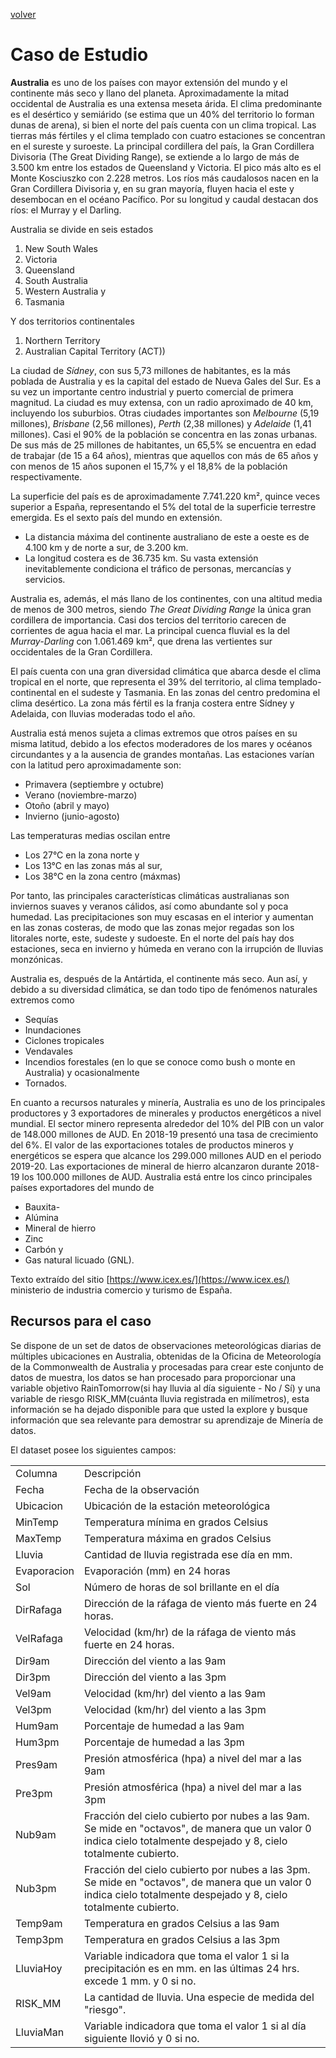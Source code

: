 [volver](README.md)

# Caso de Estudio

**Australia** es uno de los países con mayor extensión del mundo y el continente más seco y llano del planeta.
Aproximadamente la mitad occidental de Australia es una extensa meseta árida. El clima predominante es el desértico
y semiárido (se estima que un 40% del territorio lo forman dunas de arena), si bien el norte del país cuenta con un
clima tropical. Las tierras más fértiles y el clima templado con cuatro estaciones se concentran en el sureste y suroeste.
La principal cordillera del país, la Gran Cordillera Divisoria (The Great Dividing Range), se extiende a lo largo de más de
3.500 km entre los estados de Queensland y Victoria. El pico más alto es el Monte Kosciuszko con 2.228 metros. Los
ríos más caudalosos nacen en la Gran Cordillera Divisoria y, en su gran mayoría, fluyen hacia el este y desembocan en
el océano Pacífico. Por su longitud y caudal destacan dos ríos: el Murray y el Darling. 

Australia se divide en seis estados 

1. New South Wales
2. Victoria
3. Queensland
4. South Australia
5. Western Australia y 
6. Tasmania 

Y dos territorios continentales 

1. Northern Territory
2. Australian Capital Territory (ACT))

La ciudad de *Sídney*, con sus 5,73 millones de habitantes, es la más poblada de Australia y es la capital del estado de Nueva Gales del Sur. Es a su vez un importante centro industrial y puerto comercial de primera magnitud. La ciudad es muy extensa, con un radio aproximado de 40 km, incluyendo los suburbios. Otras ciudades importantes son *Melbourne* (5,19 millones), *Brisbane* (2,56 millones), *Perth* (2,38 millones) y *Adelaide* (1,41 millones). Casi el 90% de la población se concentra en las zonas urbanas. De sus más de 25 millones de habitantes, un 65,5% se encuentra en edad de trabajar (de 15 a 64 años), mientras que aquellos con más de 65 años y con menos de 15 años suponen el 15,7% y el 18,8% de la población respectivamente. 

La superficie del país es de aproximadamente 7.741.220 km², quince veces superior a España, representando el 5% del total de la superficie terrestre emergida. Es el sexto país del mundo en extensión. 

- La distancia máxima del continente australiano de este a oeste es de 4.100 km y de norte a sur, de 3.200 km. 
- La longitud costera es de 36.735 km. Su vasta extensión inevitablemente condiciona el tráfico de personas, mercancías y servicios. 

Australia es, además, el más llano de los continentes, con una altitud media de menos de 300 metros, siendo *The Great Dividing Range* la única gran cordillera de importancia. Casi dos tercios del territorio carecen de corrientes de agua hacia el mar. La principal cuenca fluvial es la del *Murray-Darling* con 1.061.469 km², que drena las vertientes sur occidentales de la Gran Cordillera. 

El país cuenta con una gran diversidad climática que abarca desde el clima tropical en el norte, que representa el 39% del territorio, al clima templado-continental en el sudeste y Tasmania. En las zonas del centro predomina el clima desértico. La zona más fértil es la franja costera entre Sídney y Adelaida, con lluvias moderadas todo el año. 

Australia está menos sujeta a climas extremos que otros países en su misma latitud, debido a los efectos moderadores de los mares y océanos circundantes y a la ausencia de grandes montañas. Las estaciones varían con la latitud pero aproximadamente son: 

- Primavera (septiembre y octubre)
- Verano (noviembre-marzo)
- Otoño (abril y mayo)
- Invierno (junio-agosto)

Las temperaturas medias oscilan entre 

- Los 27°C en la zona norte y
- Los 13°C en las zonas más al sur, 
- Los 38°C en la zona centro (máxmas)

Por tanto, las principales características climáticas australianas son inviernos suaves y veranos cálidos, así como abundante sol y poca humedad. Las precipitaciones son muy escasas en el interior y aumentan en las zonas costeras, de modo que las zonas mejor regadas son los litorales norte, este, sudeste y sudoeste. En el norte del país hay dos estaciones, seca en invierno y húmeda en verano con la irrupción de lluvias monzónicas. 

Australia es, después de la Antártida, el continente más seco. Aun así, y debido a su diversidad climática, se dan todo tipo de fenómenos naturales extremos como 

- Sequías
- Inundaciones
- Ciclones tropicales
- Vendavales
- Incendios forestales (en lo que se conoce como bush o monte en Australia) y ocasionalmente
- Tornados. 

En cuanto a recursos naturales y minería, Australia es uno de los principales productores y 3 exportadores de minerales y productos energéticos a nivel mundial. El sector minero representa alrededor del 10% del PIB con un valor de 148.000 millones de AUD. En 2018-19 presentó una tasa de crecimiento del 6%. El valor de las exportaciones totales de productos mineros y energéticos se espera que alcance los 299.000 millones AUD en el periodo 2019-20. Las exportaciones de mineral de hierro alcanzaron durante 2018-19 los 100.000 millones de AUD. Australia está entre los cinco principales países exportadores del mundo de 

- Bauxita-
- Alúmina
- Mineral de hierro
- Zinc
- Carbón y 
- Gas natural licuado (GNL).

Texto extraído del sitio [https://www.icex.es/](https://www.icex.es/) ministerio de industria comercio y turismo de España.

## Recursos para el caso

Se dispone de un set de datos de observaciones meteorológicas diarias de múltiples ubicaciones en Australia, obtenidas de la Oficina de Meteorología de la Commonwealth de Australia y procesadas para crear este conjunto de datos de muestra, los datos se han procesado para proporcionar una variable objetivo RainTomorrow(si hay lluvia al día siguiente - No / Sí) y una variable de riesgo RISK_MM(cuánta lluvia registrada en milímetros), esta información se ha dejado disponible para que usted la explore y busque información que sea relevante para demostrar su aprendizaje de Minería de datos.


El dataset posee los siguientes campos:

|||
|--|--|
|Columna| Descripción|
|Fecha| Fecha de la observación|
|Ubicacion| Ubicación de la estación meteorológica|
|MinTemp|Temperatura mínima en grados Celsius|
|MaxTemp| Temperatura máxima en grados Celsius|
|Lluvia| Cantidad de lluvia registrada ese día en mm.|
|Evaporacion| Evaporación (mm) en 24 horas|
|Sol| Número de horas de sol brillante en el día|
|DirRafaga| Dirección de la ráfaga de viento más fuerte en 24 horas.|
|VelRafaga| Velocidad (km/hr) de la ráfaga de viento más fuerte en 24 horas.|
|Dir9am| Dirección del viento a las 9am|
|Dir3pm| Dirección del viento a las 3pm|
|Vel9am| Velocidad (km/hr) del viento a las 9am|
|Vel3pm| Velocidad (km/hr) del viento a las 3pm|
|Hum9am| Porcentaje de humedad a las 9am|
|Hum3pm| Porcentaje de humedad a las 3pm|
|Pres9am| Presión atmosférica (hpa) a nivel del mar a las 9am|
|Pre3pm| Presión atmosférica (hpa) a nivel del mar a las 3pm|
|Nub9am|Fracción del cielo cubierto por nubes a las 9am. Se mide en "octavos", de manera que un valor 0 indica cielo totalmente despejado y 8, cielo totalmente cubierto.|
|Nub3pm|Fracción del cielo cubierto por nubes a las 3pm. Se mide en "octavos", de manera que un valor 0 indica cielo totalmente despejado y 8, cielo totalmente cubierto.|
|Temp9am| Temperatura en grados Celsius a las 9am|
|Temp3pm| Temperatura en grados Celsius a las 3pm|
|LluviaHoy| Variable indicadora que toma el valor 1 si la precipitación es en mm. en las últimas 24 hrs. excede 1 mm. y 0 si no.|
|RISK_MM| La cantidad de lluvia. Una especie de medida del "riesgo".|
|LluviaMan| Variable indicadora que toma el valor 1 si al día siguiente llovió y 0 si no.|